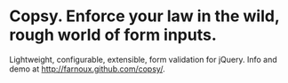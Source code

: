 # Copsy. Enforce your law in the wild, rough world of form inputs.

Lightweight, configurable, extensible, form validation for jQuery.
Info and demo at http://farnoux.github.com/copsy/.
